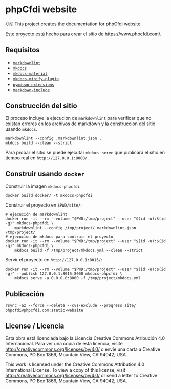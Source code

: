 # phpCfdi website

:us: This project creates the documentation for phpCfdi website.

Este proyecto está hecho para crear el sitio de <https://www.phpcfdi.com/>.

## Requisitos

- [`markdownlint`](https://www.npmjs.com/package/markdownlint)
- [`mkdocs`](https://www.mkdocs.org/)
- [`mkdocs-material`](https://squidfunk.github.io/mkdocs-material/)
- [`mkdocs-minify-plugin`](https://github.com/byrnereese/mkdocs-minify-plugin)
- [`pymdown-extensions`](https://facelessuser.github.io/pymdown-extensions/)
- [`markdown-include`](https://pypi.org/project/markdown-include/)

## Construcción del sitio

El proceso incluye la ejecución de `markdownlint` para verificar que no existan errores en los archivos de markdown y la construcción del sitio usando `mkdocs`.

```shell
markdownlint --config .markdownlint.json .
mkdocs build --clean --strict
```

Para probar el sitio se puede ejecutar `mkdocs serve` que publicará el sitio en tiempo real en `http://127.0.0.1:8000/`.

## Construir usando `docker`

Construir la imagen `mkdocs-phpcfdi`

```shell
docker build docker/ -t mkdocs-phpcfdi
```

Construir el proyecto en `$PWD/site/`:

```shell
# ejecución de markdownlint
docker run -it --rm --volume "$PWD:/tmp/project" --user "$(id -u):$(id -g)" mkdocs-phpcfdi \
    markdownlint --config /tmp/project/.markdownlint.json /tmp/project/
# ejecucion de mkdocs para contruir el proyecto
docker run -it --rm --volume "$PWD:/tmp/project" --user "$(id -u):$(id -g)" mkdocs-phpcfdi \
    mkdocs build -f /tmp/project/mkdocs.yml --clean --strict
```

Servir el proyecto en `http://127.0.0.1:8015/`:

```shell
docker run -it --rm --volume "$PWD:/tmp/project" --user "$(id -u):$(id -g)" --publish 127.0.0.1:8015:8000 mkdocs-phpcfdi \
    mkdocs serve -a 0.0.0.0:8000 -f /tmp/project/mkdocs.yml
```

## Publicación

```shell
rsync -az --force --delete --cvs-exclude --progress site/ phpcfdi@phpcfdi.com:static-website
```

## License / Licencia

Esta obra está licenciada bajo la Licencia Creative Commons Atribución 4.0 Internacional. Para ver una copia de esta licencia, visite <http://creativecommons.org/licenses/by/4.0/> o envíe una carta a Creative Commons, PO Box 1866, Mountain View, CA 94042, USA.

This work is licensed under the Creative Commons Attribution 4.0 International License. To view a copy of this license, visit <http://creativecommons.org/licenses/by/4.0/> or send a letter to Creative Commons, PO Box 1866, Mountain View, CA 94042, USA.
